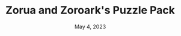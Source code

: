 ---
layout: flash
title: "Zorua and Zoroark's Puzzle Pack"
categories:
 - approved
 - flash
 - universal
 - safe
tags:
- pokemon
date: May 4, 2023
permalink: /games/zorua-and-zoroarks-puzzle-pack/play/details
publisher: The Pokémon Company
id: zorua-and-zoroarks-puzzle-pack
---